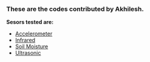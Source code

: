 ### These are the codes contributed by Akhilesh.
**Sesors tested are:**
- [Accelerometer](/Akhilesh/accelerometer.ino)
- [Infrared](/Akhilesh/ir.ino)
- [Soil Moisture](/Akhilesh/soilmoisture.ino)
- [Ultrasonic](/Akhilesh/ultrasonic.ino)


